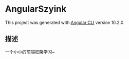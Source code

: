 # AngularSzyink

This project was generated with [Angular CLI](https://github.com/angular/angular-cli) version 10.2.0.

## 描述

一个小小的前端框架学习~
